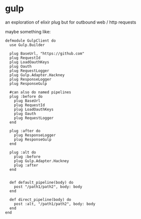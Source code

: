 # gulp

an exploration of elixir plug but for outbound web / http requests

maybe something like:

    defmodule GulpClient do
      use Gulp.Builder

      plug BaseUrl, "https://github.com"
      plug RequestId
      plug LoadOauthKeys
      plug Oauth
      plug RequestLogger
      plug Gulp.Adapter.Hackney
      plug ResponseLogger
      plug ResponseGulp

      #can also do named pipelines
      plug :before do
        plug BaseUrl
        plug RequestId
        plug LoadOauthKeys
        plug Oauth
        plug RequestLogger
      end

      plug :after do
        plug ResponseLogger
        plug ResponseGulp
      end

      plug :alt do
        plug :before
        plug Gulp.Adapter.Hackney
        plug :after
      end


      def default_pipeline(body) do
        post "/path1/path2", body: body
      end

      def direct_pipeline(body) do
        post :alt, "/path1/path2", body: body
      end
    end
